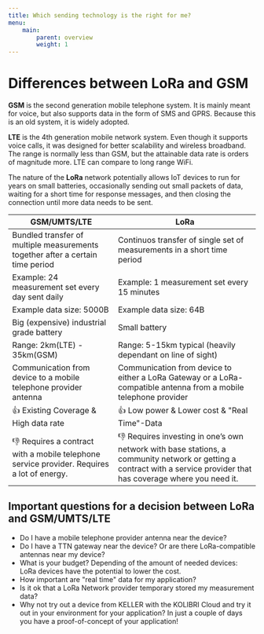 ```yaml
---
title: Which sending technology is the right for me?
menu:
    main:
        parent: overview
        weight: 1
---
```


# Differences between LoRa and GSM

**GSM** is the second generation mobile telephone system. It is mainly meant for voice, but also supports data in the form of SMS and GPRS. Because this is an old system, it is widely adopted.

**LTE** is the 4th generation mobile network system. Even though it supports voice calls, it was designed for better scalability and wireless broadband. The range is normally less than GSM, but the attainable data rate is orders of magnitude more. LTE can compare to long range WiFi.

The nature of the **LoRa** network potentially allows IoT devices to run for years on small batteries, occasionally sending out small packets of data, waiting for a short time for response messages, and then closing the connection until more data needs to be sent.

GSM/UMTS/LTE    | LoRa
--------|------
| Bundled transfer of multiple measurements together after a certain time period | Continuos transfer of single set of measurements in a short time period |
| Example: 24 measurement set every day sent daily | Example: 1 measurement set every 15 minutes |
| Example data size: 5000B  | Example data size: 64B |
| Big (expensive) industrial grade battery | Small battery  |
| Range: 2km(LTE) - 35km(GSM) | Range: 5-15km typical (heavily dependant on line of sight) |
| Communication from device to a mobile telephone provider antenna | Communication from device to either a LoRa Gateway or a LoRa-compatible antenna from a mobile telephone provider |
| 👍 Existing Coverage & High data rate | 👍 Low power & Lower cost & "Real Time"-Data|
| 👎  Requires a contract with a mobile telephone service provider. Requires a lot of energy. | 👎 Requires investing in one’s own network with base stations, a community network or getting a contract with a service provider that has coverage where you need it. |

## Important questions for a decision between LoRa and GSM/UMTS/LTE

- Do I have a mobile telephone provider antenna near the device?  
- Do I have a TTN gateway near the device? Or are there LoRa-compatible antennas near my device?  
- What is your budget? Depending of the amount of needed devices: LoRa devices have the potential to lower the cost.  
- How important are "real time" data for my application?  
- Is it ok that a LoRa Network provider temporary stored my measurement data?  
- Why not try out a device from KELLER with the KOLIBRI Cloud and try it out in your environment for your application? In just a couple of days you have a proof-of-concept of your application!
